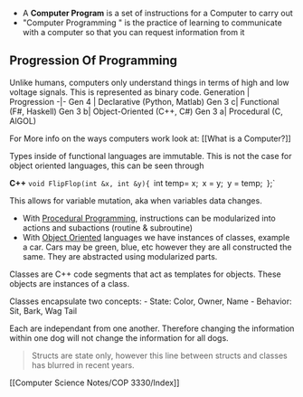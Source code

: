 - A <b>Computer Program</b> is a set of instructions for a Computer to carry out
- "Computer Programming " is the practice of learning to communicate with a computer so that you can request information from it

<h2>Progression Of Programming</h2>
Unlike humans, computers only understand things in terms of high and low voltage signals. This is represented as binary code. 
Generation | Progression
-|-
Gen 4 | Declarative (Python, Matlab)
Gen 3 c| Functional (F#, Haskell)
Gen 3 b| Object-Oriented (C++, C#)
Gen 3 a| Procedural (C, AlGOL)

For More info on the ways computers work look at: [[What is a Computer?]]

Types inside of functional languages are immutable. This is not the case for object oriented languages, this can be seen through

<b>C++</b>
`void FlipFlop(int &x, int &y){
	`int temp= x;`
	`x = y;`
	`y = temp;`
`};`

This allows for variable mutation, aka when variables data changes.

- With <u>Procedural Programming</u>, instructions can be modularized into actions and subactions (routine & subroutine)
- With <u>Object Oriented</u> languages we have instances of classes, example a car. Cars may be green, blue, etc however they are all constructed the same. They are abstracted using modularized parts.

Classes are C++ code segments that act as templates for objects. These objects are instances of a class.

Classes encapsulate two concepts: 
	- State: Color, Owner, Name
	- Behavior: Sit, Bark, Wag Tail

Each are independant from one another. Therefore changing the information within one dog will not change the information for all dogs.

> Structs are state only, however this line between structs and classes has blurred in recent years.



[[Computer Science Notes/COP 3330/Index]]